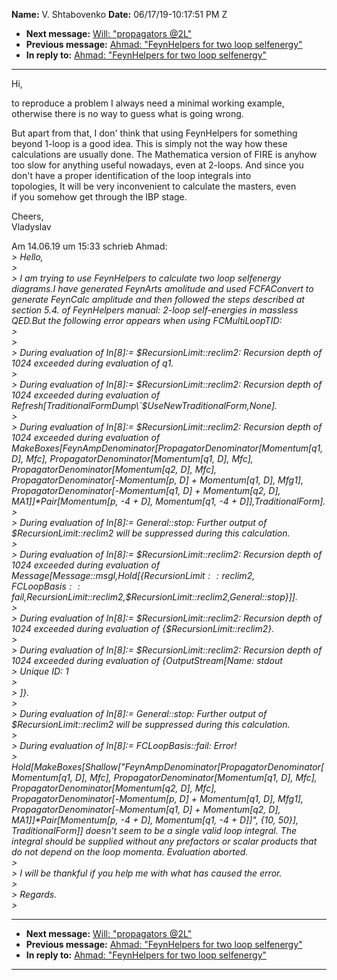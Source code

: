 **Name:** V. Shtabovenko
**Date:** 06/17/19-10:17:51 PM Z

  - **Next message:** [Will: "propagators @2L"](1513.html)
  - **Previous message:** [Ahmad: "FeynHelpers for two loop
    selfenergy"](1511.html)
  - **In reply to:** [Ahmad: "FeynHelpers for two loop
    selfenergy"](1511.html)

-----

Hi,  

to reproduce a problem I always need a minimal working example,  
otherwise there is no way to guess what is going wrong.  

But apart from that, I don' think that using FeynHelpers for something  
beyond 1-loop is a good idea. This is simply not the way how these  
calculations are usually done. The Mathematica version of FIRE is
anyhow  
too slow for anything useful nowadays, even at 2-loops. And since you  
don't have a proper identification of the loop integrals into  
topologies, It will be very inconvenient to calculate the masters,
even  
if you somehow get through the IBP stage.  

Cheers,  
Vladyslav  

Am 14.06.19 um 15:33 schrieb Ahmad:  
*\> Hello,*  
*\>*  
*\> I am trying to use FeynHelpers to calculate two loop selfenergy
diagrams.I have generated FeynArts amolitude and used FCFAConvert to
generate FeynCalc amplitude and then followed the steps described at
section 5.4. of FeynHelpers manual: 2-loop self-energies in massless
QED.But the following error appears when using FCMultiLoopTID:*  
*\>*  
*\>*  
*\> During evaluation of In[8]:= $RecursionLimit::reclim2:
Recursion depth of 1024 exceeded during evaluation of q1.*  
*\>*  
*\> During evaluation of In[8]:= $RecursionLimit::reclim2:
Recursion depth of 1024 exceeded during evaluation of
Refresh[TraditionalFormDump\`$UseNewTraditionalForm,None].*  
*\>*  
*\> During evaluation of In[8]:= $RecursionLimit::reclim2:
Recursion depth of 1024 exceeded during evaluation of
MakeBoxes[FeynAmpDenominator[PropagatorDenominator[Momentum[q1,
D], Mfc], PropagatorDenominator[Momentum[q1, D],
Mfc], PropagatorDenominator[Momentum[q2, D], Mfc],
PropagatorDenominator[-Momentum[p, D] + Momentum[q1,
D], Mfg1], PropagatorDenominator[-Momentum[q1, D] +
Momentum[q2, D], MA1]]\*Pair[Momentum[p, -4 +
D], Momentum[q1, -4 + D]],TraditionalForm].*  
*\>*  
*\> During evaluation of In[8]:= General::stop: Further output
of $RecursionLimit::reclim2 will be suppressed during this
calculation.*  
*\>*  
*\> During evaluation of In[8]:= $RecursionLimit::reclim2:
Recursion depth of 1024 exceeded during evaluation of
Message[Message::msgl,Hold[{$RecursionLimit::reclim2,FCLoopBasis::fail,$RecursionLimit::reclim2,$RecursionLimit::reclim2,General::stop}]].*  
*\>*  
*\> During evaluation of In[8]:= $RecursionLimit::reclim2:
Recursion depth of 1024 exceeded during evaluation of
{$RecursionLimit::reclim2}.*  
*\>*  
*\> During evaluation of In[8]:= $RecursionLimit::reclim2:
Recursion depth of 1024 exceeded during evaluation of
{OutputStream[Name: stdout*  
*\> Unique ID: 1*  
*\>*  
*\> ]}.*  
*\>*  
*\> During evaluation of In[8]:= General::stop: Further output
of $RecursionLimit::reclim2 will be suppressed during this
calculation.*  
*\>*  
*\> During evaluation of In[8]:= FCLoopBasis::fail: Error\!*  
*\>
Hold[MakeBoxes[Shallow["FeynAmpDenominator[PropagatorDenominator[Momentum[q1,
D], Mfc], PropagatorDenominator[Momentum[q1, D],
Mfc], PropagatorDenominator[Momentum[q2, D], Mfc],
PropagatorDenominator[-Momentum[p, D] + Momentum[q1,
D], Mfg1], PropagatorDenominator[-Momentum[q1, D] +
Momentum[q2, D], MA1]]\*Pair[Momentum[p, -4 +
D], Momentum[q1, -4 + D]]", {10, 50}],
TraditionalForm]] doesn't seem to be a single valid loop
integral. The integral should be supplied without any prefactors or
scalar products that do not depend on the loop momenta. Evaluation
aborted.*  
*\>*  
*\> I will be thankful if you help me with what has caused the error.*  
*\>*  
*\> Regards.*  
*\>*  

-----

  - **Next message:** [Will: "propagators @2L"](1513.html)
  - **Previous message:** [Ahmad: "FeynHelpers for two loop
    selfenergy"](1511.html)
  - **In reply to:** [Ahmad: "FeynHelpers for two loop
    selfenergy"](1511.html)

-----

